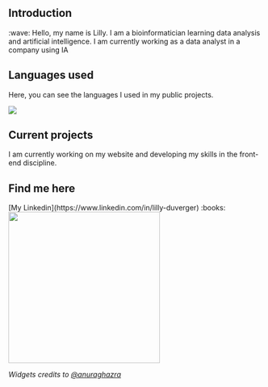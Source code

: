 <div>
  <h2 align="left">Introduction</h2>
  :wave: Hello, my name is Lilly. I am a bioinformatician learning data analysis and artificial intelligence. I am currently working as a data analyst in a company using IA
  <br>

  <h2 align="left">Languages used</h2>
  <p>
    Here, you can see the languages I used in my public projects.
  </p>
  <img
    src="https://github-readme-stats.vercel.app/api/top-langs/?username=Lillyputienne&layout=compact&theme=jolly"
  />
  <br>

  <h2 align="left">Current projects</h2>
  I am currently working on my website and developing my skills in the front-end discipline.
  <br>

  <h2 align="left">Find me here</h2>
  [My Linkedin](https://www.linkedin.com/in/lilly-duverger) :books:
  <br>

  <img src="/images/ferris.gif" width="300">
  <br>

  <i>Widgets credits to [@anuraghazra](https://github.com/anuraghazra/github-readme-stats?tab=readme-ov-file#usage-2)</i>
</div>
